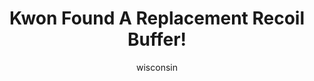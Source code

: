 ---
media: "images/art/wisconsin/kwon_2.png"
title: Kwon Found A Replacement Recoil Buffer!
author: [wisconsin]
desc:
---